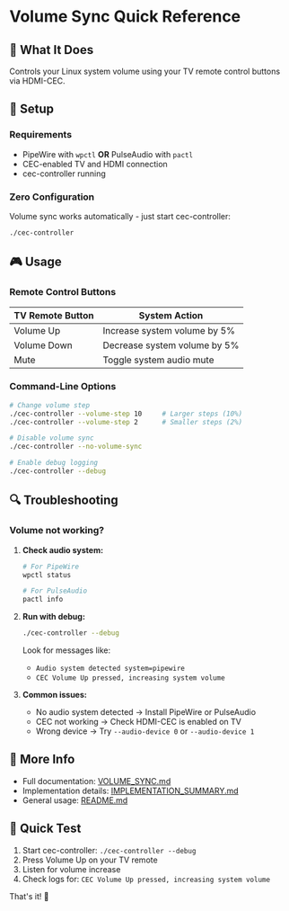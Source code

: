 # Volume Sync Quick Reference

## 🎯 What It Does

Controls your Linux system volume using your TV remote control buttons via HDMI-CEC.

## 🔧 Setup

### Requirements
- PipeWire with `wpctl` **OR** PulseAudio with `pactl`
- CEC-enabled TV and HDMI connection
- cec-controller running

### Zero Configuration
Volume sync works automatically - just start cec-controller:
```bash
./cec-controller
```

## 🎮 Usage

### Remote Control Buttons
| TV Remote Button | System Action |
|-----------------|---------------|
| Volume Up       | Increase system volume by 5% |
| Volume Down     | Decrease system volume by 5% |
| Mute            | Toggle system audio mute |

### Command-Line Options
```bash
# Change volume step
./cec-controller --volume-step 10     # Larger steps (10%)
./cec-controller --volume-step 2      # Smaller steps (2%)

# Disable volume sync
./cec-controller --no-volume-sync

# Enable debug logging
./cec-controller --debug
```

## 🔍 Troubleshooting

### Volume not working?

1. **Check audio system:**
   ```bash
   # For PipeWire
   wpctl status
   
   # For PulseAudio
   pactl info
   ```

2. **Run with debug:**
   ```bash
   ./cec-controller --debug
   ```
   Look for messages like:
   - `Audio system detected system=pipewire`
   - `CEC Volume Up pressed, increasing system volume`

3. **Common issues:**
   - No audio system detected → Install PipeWire or PulseAudio
   - CEC not working → Check HDMI-CEC is enabled on TV
   - Wrong device → Try `--audio-device 0` or `--audio-device 1`

## 📖 More Info

- Full documentation: [VOLUME_SYNC.md](VOLUME_SYNC.md)
- Implementation details: [IMPLEMENTATION_SUMMARY.md](IMPLEMENTATION_SUMMARY.md)
- General usage: [README.md](README.md)

## 🎉 Quick Test

1. Start cec-controller: `./cec-controller --debug`
2. Press Volume Up on your TV remote
3. Listen for volume increase
4. Check logs for: `CEC Volume Up pressed, increasing system volume`

That's it! 🎊
